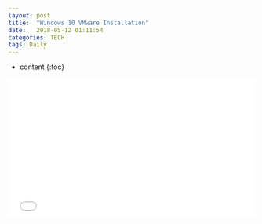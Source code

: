 ```yaml
---
layout: post
title:  "Windows 10 VMware Installation"
date:   2018-05-12 01:11:54
categories: TECH
tags: Daily
---
```


* content
{:toc}

<style type="text/css">
	.youtube_container {
	position: relative;
	width: 100%;
	height: 0;
	padding-bottom: 56.25%;
	}

	.video {
	    position: absolute;
	    top: 0;
	    left: 0;
	    width: 100%;
	    height: 100%;
	}
</style>

<div class="youtube_container">
<iframe src="//www.youtube.com/embed/wcjB7_HcBiE"
frameborder="0" allowfullscreen class="video"></iframe>
</div>
